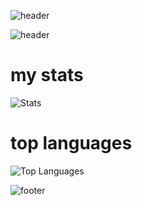 ![header](https://capsule-render.vercel.app/api?type=waving&color=0:8C00FF,100:B380FF&height=175&animation=fadeIn&text=my%20profile&fontColor=FFFFFF&fontSize=40&fontAlignY=35)

![header](https://capsule-render.vercel.app/api?type=transparent&height=175&animation=fadeIn&text=Lucas%20Alencar&fontColor=924FFF&fontSize=50&fontAlignY=15&desc=fullstack%20developer&descAlign=58&descAlignY=35)

<h1>my stats</h1>

![Stats](https://github-readme-stats.vercel.app/api?username=smokeeaasd&theme=tokyonight&hide_border=true&hide_title=true&line_height=35&text_bold=false)

<h1>top languages</h1>

![Top Languages](https://github-readme-stats.vercel.app/api/top-langs/?username=smokeeaasd&theme=tokyonight&hide_border=true&hide_title=true&line_height=35&text_bold=false&langs_count=9&hide=hack,batchfile)

![footer](https://capsule-render.vercel.app/api?section=footer&type=waving&color=0:8C00FF,100:B380FF&height=175)
